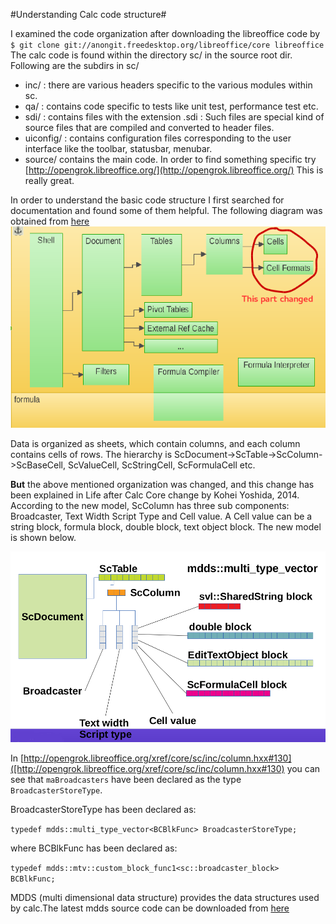 #Understanding Calc code structure#

I examined the code organization after downloading the libreoffice code by
`$ git clone git://anongit.freedesktop.org/libreoffice/core libreoffice `
The calc code is found within the directory sc/ in the source root dir. Following are the subdirs in sc/
* inc/ : there are various headers specific to the various modules within sc.
* qa/ : contains code specific to tests like unit test, performance test etc.
* sdi/ : contains files with the extension .sdi : Such files are special kind of source files that are compiled and converted to   header files.
* uiconfig/ : contains configuration files corresponding to the user interface like the toolbar, statusbar, menubar.
* source/ contains the main code. In order to find something specific try
[http://opengrok.libreoffice.org/](http://opengrok.libreoffice.org/) This is really great.

In order to understand the basic code structure I first searched for documentation and found some of them helpful.
The following diagram was obtained from [here](http://kohei.us/files/slides_libocon_2011.pdf)
![image](corrected.png)

Data is organized as sheets, which contain columns, and each column contains cells of rows. The hierarchy is ScDocument->ScTable->ScColumn->ScBaseCell, ScValueCell, ScStringCell, ScFormulaCell etc.

**But** the above mentioned organization was changed, and this change has been explained in Life after Calc Core change by Kohei Yoshida, 2014. According to the new model, ScColumn has three sub components: Broadcaster, Text Width Script Type and Cell value.
A Cell value can be a string block, formula block, double block, text object block.
The new model is shown below.

![image](koh.png)

In [http://opengrok.libreoffice.org/xref/core/sc/inc/column.hxx#130]([http://opengrok.libreoffice.org/xref/core/sc/inc/column.hxx#130) you can see that `maBroadcasters` have been declared as the type `BroadcasterStoreType`.

BroadcasterStoreType has been declared as:

`typedef mdds::multi_type_vector<BCBlkFunc> BroadcasterStoreType;`

where BCBlkFunc has been declared as:

`typedef mdds::mtv::custom_block_func1<sc::broadcaster_block> BCBlkFunc;`

MDDS (multi dimensional data structure) provides the data structures used by calc.The latest mdds source code can be downloaded from [here](https://code.google.com/p/multidimalgorithm/wiki/Downloads)
